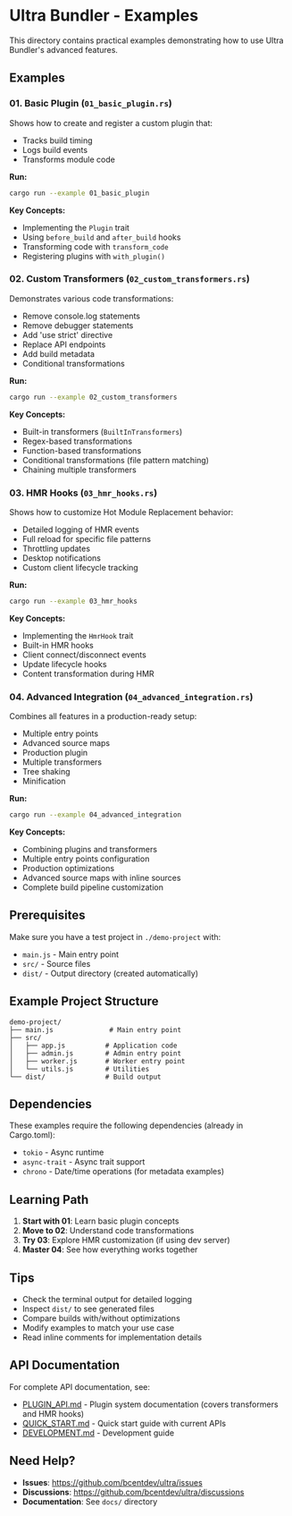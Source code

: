 # Ultra Bundler - Examples

This directory contains practical examples demonstrating how to use Ultra Bundler's advanced features.

## Examples

### 01. Basic Plugin (`01_basic_plugin.rs`)

Shows how to create and register a custom plugin that:
- Tracks build timing
- Logs build events
- Transforms module code

**Run:**
```bash
cargo run --example 01_basic_plugin
```

**Key Concepts:**
- Implementing the `Plugin` trait
- Using `before_build` and `after_build` hooks
- Transforming code with `transform_code`
- Registering plugins with `with_plugin()`

### 02. Custom Transformers (`02_custom_transformers.rs`)

Demonstrates various code transformations:
- Remove console.log statements
- Remove debugger statements
- Add 'use strict' directive
- Replace API endpoints
- Add build metadata
- Conditional transformations

**Run:**
```bash
cargo run --example 02_custom_transformers
```

**Key Concepts:**
- Built-in transformers (`BuiltInTransformers`)
- Regex-based transformations
- Function-based transformations
- Conditional transformations (file pattern matching)
- Chaining multiple transformers

### 03. HMR Hooks (`03_hmr_hooks.rs`)

Shows how to customize Hot Module Replacement behavior:
- Detailed logging of HMR events
- Full reload for specific file patterns
- Throttling updates
- Desktop notifications
- Custom client lifecycle tracking

**Run:**
```bash
cargo run --example 03_hmr_hooks
```

**Key Concepts:**
- Implementing the `HmrHook` trait
- Built-in HMR hooks
- Client connect/disconnect events
- Update lifecycle hooks
- Content transformation during HMR

### 04. Advanced Integration (`04_advanced_integration.rs`)

Combines all features in a production-ready setup:
- Multiple entry points
- Advanced source maps
- Production plugin
- Multiple transformers
- Tree shaking
- Minification

**Run:**
```bash
cargo run --example 04_advanced_integration
```

**Key Concepts:**
- Combining plugins and transformers
- Multiple entry points configuration
- Production optimizations
- Advanced source maps with inline sources
- Complete build pipeline customization

## Prerequisites

Make sure you have a test project in `./demo-project` with:
- `main.js` - Main entry point
- `src/` - Source files
- `dist/` - Output directory (created automatically)

## Example Project Structure

```
demo-project/
├── main.js              # Main entry point
├── src/
│   ├── app.js          # Application code
│   ├── admin.js        # Admin entry point
│   ├── worker.js       # Worker entry point
│   └── utils.js        # Utilities
└── dist/               # Build output
```

## Dependencies

These examples require the following dependencies (already in Cargo.toml):
- `tokio` - Async runtime
- `async-trait` - Async trait support
- `chrono` - Date/time operations (for metadata examples)

## Learning Path

1. **Start with 01**: Learn basic plugin concepts
2. **Move to 02**: Understand code transformations
3. **Try 03**: Explore HMR customization (if using dev server)
4. **Master 04**: See how everything works together

## Tips

- Check the terminal output for detailed logging
- Inspect `dist/` to see generated files
- Compare builds with/without optimizations
- Modify examples to match your use case
- Read inline comments for implementation details

## API Documentation

For complete API documentation, see:
- [PLUGIN_API.md](../docs/PLUGIN_API.md) - Plugin system documentation (covers transformers and HMR hooks)
- [QUICK_START.md](../docs/QUICK_START.md) - Quick start guide with current APIs
- [DEVELOPMENT.md](../docs/DEVELOPMENT.md) - Development guide

## Need Help?

- **Issues**: https://github.com/bcentdev/ultra/issues
- **Discussions**: https://github.com/bcentdev/ultra/discussions
- **Documentation**: See `docs/` directory
